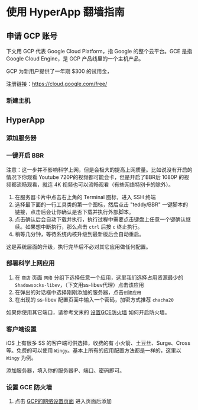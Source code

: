# 使用 HyperApp 翻墙指南

## 申请 GCP 账号

下文用 GCP 代表 Google Cloud Platform，指 Google 的整个云平台。GCE 是指 Google Cloud Engine，是 GCP 产品线里的一个主机产品。

GCP 为新用户提供了一年期 $300 的试用金，

注册链接：https://cloud.google.com/free/ 



### 新建主机


## HyperApp

### 添加服务器

### 一键开启 BBR

注意：这一步并不影响科学上网，但是会极大的提高上网质量。比如说没有开启的情况下你观看 Youtube 720P的视频都可能会卡，但是开启了BBR后 1080P 的视频都流畅观看，就连 4K 视频也可以流畅观看（有些网络特别卡的除外）。

1. 在服务器卡片中点击右上角的 Terminal 图标，进入 SSH 终端
2. 选择最下面的一行工具类的第一个图标，然后点击 "teddy/BBR" 一键脚本的链接，点击后会让你确认是否下载并执行外部脚本。
3. 点击确认后会自动下载并执行，执行过程中需要点击键盘上任意一个键确认继续。如果想中断执行，那么点击 `ctrl` 后按 `c` 终止执行。
4. 稍等几分钟，等待系统内核升级到最新版后会自动重启。

这是系统层面的升级，执行完毕后不必对其它应用做任何配置。


### 部署科学上网应用

1. 在 `商店` 页面 `网络` 分组下选择任意一个应用，这里我们选择占用资源最少的 `Shadowsocks-libev`，（下文用ss-libev代理）点击该应用
2. 在弹出的对话框中选择刚刚添加的服务器，点击`创建应用`
3. 在出现的 ss-libev 配置页面中输入一个密码，加密方式推荐 `chacha20`

如果你使用其它端口，请参考文末的 [设置GCE防火墙](#设置-gce-防火墙) 如何开启防火墙。

### 客户端设置

iOS 上有很多 SS 的客户端可供选择，收费的有 小火箭、土豆丝、Surge、Cross 等。免费的可以使用 `Wingy`。基本上所有的应用配置方法都是一样的，这里以 `Wingy` 为例。

添加服务器，填入你的服务器IP、端口、密码即可。


### 设置 GCE 防火墙

1. 点击 [GCP的网络设置页面](https://xx) 进入页面后添加


